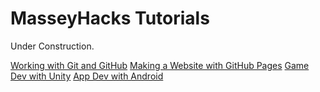 # MasseyHacks Tutorials

Under Construction.

[Working with Git and GitHub](git-github)
[Making a Website with GitHub Pages](website-github-pages)
[Game Dev with Unity](game-dev-unity)
[App Dev with Android](app-dev-android)
